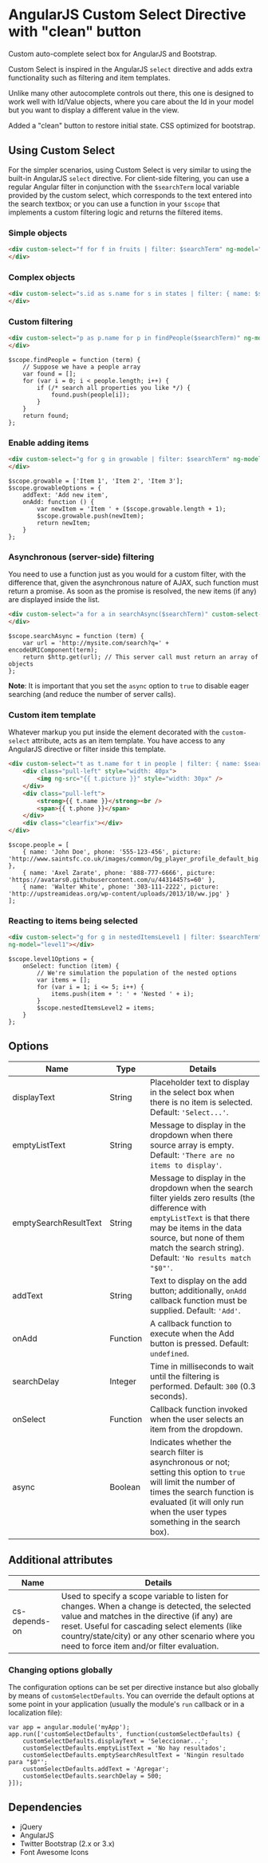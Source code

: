 # AngularJS Custom Select Directive with "clean" button

Custom auto-complete select box for AngularJS and Bootstrap.

Custom Select is inspired in the AngularJS `select` directive and adds extra functionality such as filtering and item templates.

Unlike many other autocomplete controls out there, this one is designed to work well with Id/Value objects, where you care about the Id in your model but you want to display a different value in the view.

Added a "clean" button to restore initial state.
CSS optimized for bootstrap.

## Using Custom Select

For the simpler scenarios, using Custom Select is very similar to using the built-in AngularJS `select` directive. For client-side filtering, you can use a regular Angular filter in conjunction with the `$searchTerm` local variable provided by the custom select, which corresponds to the text entered into the search textbox; or you can use a function in your `$scope` that implements a custom filtering logic and returns the filtered items.

### Simple objects

```HTML
<div custom-select="f for f in fruits | filter: $searchTerm" ng-model="fruit">
</div>
```

### Complex objects

```HTML
<div custom-select="s.id as s.name for s in states | filter: { name: $searchTerm }" ng-model="state">
</div>
```

### Custom filtering

```HTML
<div custom-select="p as p.name for p in findPeople($searchTerm)" ng-model="people">
</div>
```

```JS
$scope.findPeople = function (term) {
	// Suppose we have a people array
	var found = [];
	for (var i = 0; i < people.length; i++) {
		if (/* search all properties you like */) {
			found.push(people[i]);
		}
	}
	return found;
};
```

### Enable adding items

```HTML
<div custom-select="g for g in growable | filter: $searchTerm" ng-model="custom1" custom-select-options="growableOptions">
</div>
```

```JS
$scope.growable = ['Item 1', 'Item 2', 'Item 3'];
$scope.growableOptions = {
	addText: 'Add new item',
	onAdd: function () {
		var newItem = 'Item ' + ($scope.growable.length + 1);
		$scope.growable.push(newItem);
		return newItem;
	}
};
```

### Asynchronous (server-side) filtering

You need to use a function just as you would for a custom filter, with the difference that, given the asynchronous nature of AJAX, such function must return a promise. As soon as the promise is resolved, the new items (if any) are displayed inside the list.

```HTML
<div custom-select="a for a in searchAsync($searchTerm)" custom-select-options="{ 'async': true }" ng-model="custom2">
</div>
```

```JS
$scope.searchAsync = function (term) {
	var url = 'http://mysite.com/search?q=' + encodeURIComponent(term);
	return $http.get(url); // This server call must return an array of objects
};
```

**Note**: It is important that you set the `async` option to `true` to disable eager searching (and reduce the number of server calls).

### Custom item template

Whatever markup you put inside the element decorated with the `custom-select` attribute, acts as an item template. You have access to any AngularJS directive or filter inside this template.

```HTML
<div custom-select="t as t.name for t in people | filter: { name: $searchTerm }" ng-model="person">
	<div class="pull-left" style="width: 40px">
		<img ng-src="{{ t.picture }}" style="width: 30px" />
	</div>
	<div class="pull-left">
		<strong>{{ t.name }}</strong><br />
		<span>{{ t.phone }}</span>
	</div>
	<div class="clearfix"></div>
</div>
```

```JS
$scope.people = [
	{ name: 'John Doe', phone: '555-123-456', picture: 'http://www.saintsfc.co.uk/images/common/bg_player_profile_default_big.png' },
	{ name: 'Axel Zarate', phone: '888-777-6666', picture: 'https://avatars0.githubusercontent.com/u/4431445?s=60' },
	{ name: 'Walter White', phone: '303-111-2222', picture: 'http://upstreamideas.org/wp-content/uploads/2013/10/ww.jpg' }
];
```

### Reacting to items being selected
```HTML
<div custom-select="g for g in nestedItemsLevel1 | filter: $searchTerm" custom-select-options="level1Options"
ng-model="level1"></div>
```
```JS
$scope.level1Options = {
	onSelect: function (item) {
		// We're simulation the population of the nested options
		var items = [];
		for (var i = 1; i <= 5; i++) {
			items.push(item + ': ' + 'Nested ' + i);
		}
		$scope.nestedItemsLevel2 = items;
	}
};
```

## Options
Name | Type | Details
---- | ---- | -------
displayText | String | Placeholder text to display in the select box when there is no item is selected. Default: `'Select...'`.
emptyListText | String | Message to display in the dropdown when there source array is empty. Default: `'There are no items to display'`.
emptySearchResultText | String | Message to display in the dropdown when the search filter yields zero results (the difference with `emptyListText` is that there may be items in the data source, but none of them match the search string). Default: `'No results match "$0"'`.
addText | String | Text to display on the add button; additionally, `onAdd` callback function must be supplied. Default: `'Add'`.
onAdd | Function | A callback function to execute when the Add button is pressed. Default: `undefined`.
searchDelay | Integer | Time in milliseconds to wait until the filtering is performed. Default: `300` (0.3 seconds).
onSelect | Function | Callback function invoked when the user selects an item from the dropdown.
async | Boolean | Indicates whether the search filter is asynchronous or not; setting this option to `true` will limit the number of times the search function is evaluated (it will only run when the user types something in the search box).

## Additional attributes
Name | Details
---- | -------
cs-depends-on | Used to specify a scope variable to listen for changes. When a change is detected, the selected value and matches in the directive (if any) are reset. Useful for cascading select elements (like country/state/city) or any other scenario where you need to force item and/or filter evaluation.

### Changing options globally
The configuration options can be set per directive instance but also globally by means of `customSelectDefaults`. You can override the default options at some point in your application (usually the module's `run` callback or in a localization file):

```JS
var app = angular.module('myApp');
app.run(['customSelectDefaults', function(customSelectDefaults) {
	customSelectDefaults.displayText = 'Seleccionar...';
	customSelectDefaults.emptyListText = 'No hay resultados';
	customSelectDefaults.emptySearchResultText = 'Ningún resultado para "$0"';
	customSelectDefaults.addText = 'Agregar';
	customSelectDefaults.searchDelay = 500;
}]);
```
## Dependencies
* jQuery
* AngularJS
* Twitter Bootstrap (2.x or 3.x)
* Font Awesome Icons
